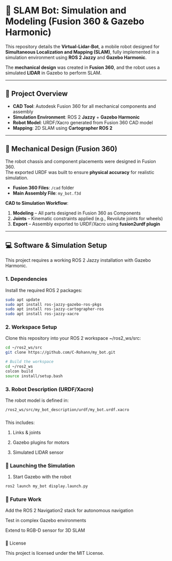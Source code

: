 # 🤖 SLAM Bot: Simulation and Modeling (Fusion 360 & Gazebo Harmonic)

This repository details the **Virtual-Lidar-Bot**, a mobile robot designed for **Simultaneous Localization and Mapping (SLAM)**, fully implemented in a simulation environment using **ROS 2 Jazzy** and **Gazebo Harmonic**.  

The **mechanical design** was created in **Fusion 360**, and the robot uses a simulated **LIDAR** in Gazebo to perform SLAM.  

---

## 🌟 Project Overview
- **CAD Tool**: Autodesk Fusion 360 for all mechanical components and assembly  
- **Simulation Environment**: ROS 2 **Jazzy** + **Gazebo Harmonic**  
- **Robot Model**: URDF/Xacro generated from Fusion 360 CAD model  
- **Mapping**: 2D SLAM using **Cartographer ROS 2**  

---

## 📐 Mechanical Design (Fusion 360)

The robot chassis and component placements were designed in Fusion 360.  
The exported URDF was built to ensure **physical accuracy** for realistic simulation.  

- **Fusion 360 Files**: `/cad` folder  
- **Main Assembly File**: `my_bot.f3d`  

**CAD to Simulation Workflow**:
1. **Modeling** – All parts designed in Fusion 360 as Components  
2. **Joints** – Kinematic constraints applied (e.g., Revolute joints for wheels)  
3. **Export** – Assembly exported to URDF/Xacro using **fusion2urdf plugin**  

---

## 💻 Software & Simulation Setup

This project requires a working ROS 2 Jazzy installation with Gazebo Harmonic.  

### 1. Dependencies
Install the required ROS 2 packages:

```bash
sudo apt update
sudo apt install ros-jazzy-gazebo-ros-pkgs
sudo apt install ros-jazzy-cartographer-ros
sudo apt install ros-jazzy-xacro
```

### 2. Workspace Setup

Clone this repository into your ROS 2 workspace  ~/ros2_ws/src:

```bash
cd ~/ros2_ws/src
git clone https://github.com/C-Rohann/my_bot.git

# Build the workspace
cd ~/ros2_ws
colcon build
source install/setup.bash
```
### 3. Robot Description (URDF/Xacro)

The robot model is defined in:
```bash
/ros2_ws/src/my_bot_description/urdf/my_bot.urdf.xacro
```
###
This includes:

 1. Links & joints

 2. Gazebo plugins for motors

 3. Simulated LIDAR sensor

### 🚀 Launching the Simulation
1. Start Gazebo with the robot

```bash
ros2 launch my_bot display.launch.py
```

### 🚧 Future Work

Add the ROS 2 Navigation2 stack for autonomous navigation

Test in complex Gazebo environments

Extend to RGB-D sensor for 3D SLAM

###
📜 License

This project is licensed under the MIT License.
